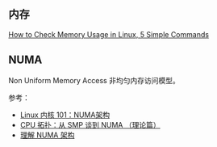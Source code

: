 ## 内存

[How to Check Memory Usage in Linux, 5 Simple Commands](https://phoenixnap.com/kb/linux-commands-check-memory-usage)

## NUMA

Non Uniform Memory Access 非均匀内存访问模型。

参考：

* [Linux 内核 101：NUMA架构](https://zhuanlan.zhihu.com/p/62795773)
* [CPU 拓扑：从 SMP 谈到 NUMA （理论篇）](https://ctimbai.github.io/tags/NUMA/)
* [理解 NUMA 架构](https://zhuanlan.zhihu.com/p/534989692)